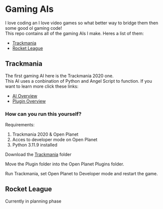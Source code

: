 # Gaming AIs
I love coding an I love video games so what better way to bridge them then some good ol gaming code!  
This repo contains all of the gaming AIs I make. Heres a list of them:  
* [Trackmania](#trackmania)
* [Rocket League](#rocket-league)

## Trackmania

The first gaming AI here is the Trackmania 2020 one.  
This AI uses a conbination of Python and Angel Script to function.
If you want to learn more click these links:
* [AI Overview](/Trackmania/AI/AI.md)
* [Plugin Overview](/Trackmania/Plugin/Plugin.md)

### How can you run this yourself?

Requirements:
1. Trackmania 2020 & Open Planet
2. Acces to developer mode on Open Planet
3. Python 3.11.9 installed

Download the [Trackmania](/Trackmania) folder

Move the Plugin folder into the Open Planet Plugins folder.

Run Trackmania, set Open Planet to Developer mode and restart the game.



## Rocket League

Currently in planning phase
